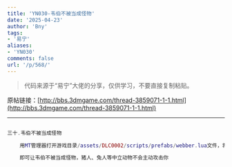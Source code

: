 ```yaml
---
title: 'YN030-韦伯不被当成怪物'
date: '2025-04-23'
author: 'Bny'
tags:
- '易宁'
aliases:
- 'YN030'
comments: false
url: '/p/568/'
---
```


> 代码来源于“易宁”大佬的分享，仅供学习，不要直接复制粘贴。

原帖链接：[http://bbs.3dmgame.com/thread-3859071-1-1.html](http://bbs.3dmgame.com/thread-3859071-1-1.html)

---

```lua  

三十.韦伯不被当成怪物

	用MT管理器打开游戏目录/assets/DLC0002/scripts/prefabs/webber.lua文件，将inst:AddTag("monster")替换为--inst:AddTag("monster")

	即可让韦伯不被当成怪物，猪人、兔人等中立动物不会主动攻击你

```  

